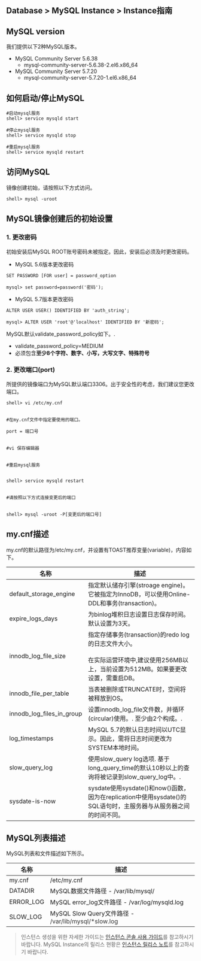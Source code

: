 ## Database > MySQL Instance > Instance指南

## MySQL version

我们提供以下2种MySQL版本。

* MySQL Community Server 5.6.38
    * mysql-community-server-5.6.38-2.el6.x86_64
* MySQL Community Server 5.7.20
    * mysql-community-server-5.7.20-1.el6.x86_64

## 如何启动/停止MySQL

```
#启动mysql服务
shell> service mysqld start

#停止mysql服务
shell> service mysqld stop

#重启mysql服务
shell> service mysqld restart
```

## 访问MySQL

镜像创建初始，请按照以下方式访问。

```
shell> mysql -uroot
```

## MySQL镜像创建后的初始设置

### 1\. 更改密码

初始安装后MySQL ROOT账号密码未被指定。因此，安装后必须及时更改密码。

* MySQL 5.6版本更改密码

```
SET PASSWORD [FOR user] = password_option

mysql> set password=password('密码');
```

* MySQL 5.7版本更改密码

```
ALTER USER USER() IDENTIFIED BY 'auth_string';

mysql> ALTER USER 'root'@'localhost' IDENTIFIED BY '新密码';
```

MySQL默认validate\_password\_policy如下。\.

* validate\_password\_policy=MEDIUM
* 必须包含**至少8个字符、数字、小写，大写文字、特殊符号**

### 2\. 更改端口(port)

所提供的镜像端口为MySQL默认端口3306。出于安全性的考虑，我们建议您更改端口。

```
shell> vi /etc/my.cnf


#在my.cnf文件中指定要使用的端口。

port = 端口号


#vi 保存编辑器


#重启mysql服务


shell> service mysqld restart


#请按照以下方式连接变更后的端口


shell> mysql -uroot -P[变更后的端口号]
```

## my.cnf描述

my.cnf的默认路径为/etc/my.cnf，并设置有TOAST推荐变量(variable)，内容如下。

| 名称 | 描述 |
| --- | --- |
| default\_storage\_engine | 指定默认储存引擎(stroage engine)。 它被指定为InnoDB，可以使用Online-DDL和事务(transaction)。|
| expire\_logs\_days | 为binlog堆积日志设置日志保存时间。默认设置为3天。 |
| innodb\_log\_file\_size | 指定存储事务(transaction)的redo log的日志文件大小。 <br><br>在实际运营环境中,建议使用256MB以上，当前设置为512MB。如果要更改设置，需重启DB。|
| innodb\_file\_per\_table | 当表被删除或TRUNCATE时，空间将被释放到OS。|
| innodb\_log\_files\_in\_group | 设置innodb\_log\_file文件数，并循环\(circular\)使用。\. 至少由2个构成。\. |
| log_timestamps | MySQL 5.7的默认日志时间以UTC显示。因此，需将日志时间更改为SYSTEM本地时间。|
| slow\_query\_log | 使用slow\_query log选项\. 基于long\_query\_time的默认10秒以上的查询将被记录到slow\_query\_log中。\. |
| sysdate-is-now | sysdate使用sysdate()和now()函数，因为在replication中使用sysdate()的SQL语句时，主服务器与从服务器之间的时间不同。|

## MySQL列表描述

MySQL列表和文件描述如下所示。

| 名称 | 描述 |
| --- | --- |
| my.cnf | /etc/my.cnf |
| DATADIR | MySQL数据文件路径 - /var/lib/mysql/ |
| ERROR_LOG | MySQL error_log文件路径 - /var/log/mysqld.log |
| SLOW_LOG | MySQL Slow Query文件路径 -  <span style="color:#333333">/var/lib/mysql/*slow.log</span> |



> 인스턴스 생성을 위한 자세한 가이드는 [인스턴스 콘솔 사용 가이드](/Compute/Instance/zh/console-guide/)를 참고하시기 바랍니다.
> MySQL Instance의 릴리스 현황은 [인스턴스 릴리스 노트](/Compute/zh/release-notes/)를 참고하시기 바랍니다.
